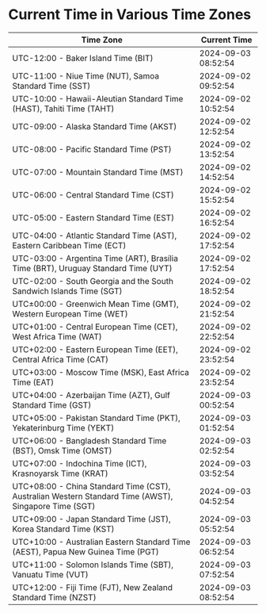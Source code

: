 # Current Time in Various Time Zones

| Time Zone | Current Time |
|-----------|--------------|
| UTC-12:00 - Baker Island Time (BIT) | 2024-09-03 08:52:54 |
| UTC-11:00 - Niue Time (NUT), Samoa Standard Time (SST) | 2024-09-02 09:52:54 |
| UTC-10:00 - Hawaii-Aleutian Standard Time (HAST), Tahiti Time (TAHT) | 2024-09-02 10:52:54 |
| UTC-09:00 - Alaska Standard Time (AKST) | 2024-09-02 12:52:54 |
| UTC-08:00 - Pacific Standard Time (PST) | 2024-09-02 13:52:54 |
| UTC-07:00 - Mountain Standard Time (MST) | 2024-09-02 14:52:54 |
| UTC-06:00 - Central Standard Time (CST) | 2024-09-02 15:52:54 |
| UTC-05:00 - Eastern Standard Time (EST) | 2024-09-02 16:52:54 |
| UTC-04:00 - Atlantic Standard Time (AST), Eastern Caribbean Time (ECT) | 2024-09-02 17:52:54 |
| UTC-03:00 - Argentina Time (ART), Brasília Time (BRT), Uruguay Standard Time (UYT) | 2024-09-02 17:52:54 |
| UTC-02:00 - South Georgia and the South Sandwich Islands Time (SGT) | 2024-09-02 18:52:54 |
| UTC±00:00 - Greenwich Mean Time (GMT), Western European Time (WET) | 2024-09-02 21:52:54 |
| UTC+01:00 - Central European Time (CET), West Africa Time (WAT) | 2024-09-02 22:52:54 |
| UTC+02:00 - Eastern European Time (EET), Central Africa Time (CAT) | 2024-09-02 23:52:54 |
| UTC+03:00 - Moscow Time (MSK), East Africa Time (EAT) | 2024-09-02 23:52:54 |
| UTC+04:00 - Azerbaijan Time (AZT), Gulf Standard Time (GST) | 2024-09-03 00:52:54 |
| UTC+05:00 - Pakistan Standard Time (PKT), Yekaterinburg Time (YEKT) | 2024-09-03 01:52:54 |
| UTC+06:00 - Bangladesh Standard Time (BST), Omsk Time (OMST) | 2024-09-03 02:52:54 |
| UTC+07:00 - Indochina Time (ICT), Krasnoyarsk Time (KRAT) | 2024-09-03 03:52:54 |
| UTC+08:00 - China Standard Time (CST), Australian Western Standard Time (AWST), Singapore Time (SGT) | 2024-09-03 04:52:54 |
| UTC+09:00 - Japan Standard Time (JST), Korea Standard Time (KST) | 2024-09-03 05:52:54 |
| UTC+10:00 - Australian Eastern Standard Time (AEST), Papua New Guinea Time (PGT) | 2024-09-03 06:52:54 |
| UTC+11:00 - Solomon Islands Time (SBT), Vanuatu Time (VUT) | 2024-09-03 07:52:54 |
| UTC+12:00 - Fiji Time (FJT), New Zealand Standard Time (NZST) | 2024-09-03 08:52:54 |
